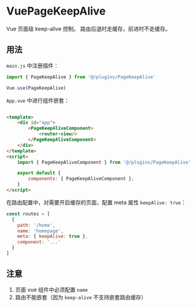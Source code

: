 # VuePageKeepAlive

Vue 页面级 keep-alive 控制。 路由后退时走缓存，前进时不走缓存。

## 用法

`main.js` 中注册插件：

```js
import { PageKeepAlive } from '@/plugins/PageKeepAlive'

Vue.use(PageKeepAlive)
```

`App.vue` 中进行组件嵌套：

```html

<template>
    <div id="app">
        <PageKeepAliveComponent>
            <router-view/>
        </PageKeepAliveComponent>
    </div>
</template>
<script>
    import { PageKeepAliveComponent } from '@/plugins/PageKeepAlive'

    export default {
        components: { PageKeepAliveComponent },
    }
</script>
```

在路由配置中，对需要开启缓存的页面，配置 meta 属性 `keepAlive: true`：

```js
const routes = [
  {
    path: '/home',
    name: 'homepage',
    meta: { keepAlive: true },
    component: '...'
  }
]
```

## 注意

1. 页面 vue 组件中必须配置 `name`
2. 路由不能嵌套（因为 `keep-alive` 不支持嵌套路由缓存）

